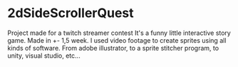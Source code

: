 # 2dSideScrollerQuest
 Project made for a twitch streamer contest
 It's a funny little interactive story game. Made in +- 1,5 week.
 I used video footage to create sprites using all kinds of software. From adobe illustrator, to a sprite stitcher program, to unity, visual studio, etc...
